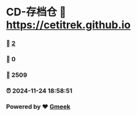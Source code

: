 # CD-存档仓 :link: https://cetitrek.github.io 
### :page_facing_up: [2](https://cetitrek.github.io/tag.html) 
### :speech_balloon: 0 
### :hibiscus: 2509 
### :alarm_clock: 2024-11-24 18:58:51 
### Powered by :heart: [Gmeek](https://github.com/Meekdai/Gmeek)
